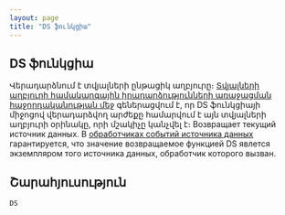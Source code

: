 ```yaml
---
layout: page
title: "DS ֆունկցիա"
---
```


## DS ֆունկցիա

Վերադարձնում է տվյալների ընթացիկ աղբյուրը։ [Տվյալների աղբյուրի համակարգային իրադարձությունների առաջացման հաջորդականության մեջ](../../../ScriptProcs/Events_Sequence_Data.md) գեներացվում է, որ DS ֆունկցիայի միջոցով վերադարձվող արժեքը համարվում է այն տվյալների աղբյուրի օրինակը, որի մշակիչը կանչվել է։
Возвращает текущий источник данных. В
[обработчиках событий источника данных](../../../ScriptProcs/Events_Sequence_Data.md) гарантируется, что значение возвращаемое функцией DS явлется экземпляром того источника данных, обработчик которого вызван.


## Շարահյուսություն

```vb
DS
```